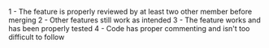 1 - The feature is properly reviewed by at least two other member before merging
2 - Other features still work as intended
3 - The feature works and has been properly tested
4 - Code has proper commenting and isn't too difficult to follow
